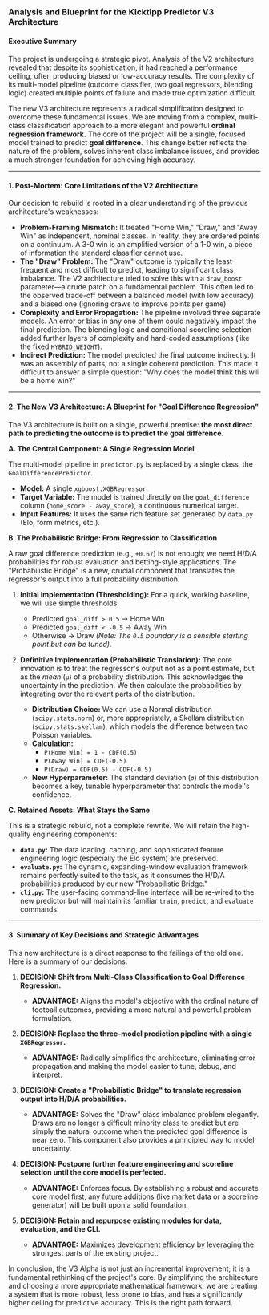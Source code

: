 ### Analysis and Blueprint for the Kicktipp Predictor V3 Architecture

#### Executive Summary

The project is undergoing a strategic pivot. Analysis of the V2 architecture revealed that despite its sophistication, it had reached a performance ceiling, often producing biased or low-accuracy results. The complexity of its multi-model pipeline (outcome classifier, two goal regressors, blending logic) created multiple points of failure and made true optimization difficult.

The new V3 architecture represents a radical simplification designed to overcome these fundamental issues. We are moving from a complex, multi-class classification approach to a more elegant and powerful **ordinal regression framework.** The core of the project will be a single, focused model trained to predict **goal difference**. This change better reflects the nature of the problem, solves inherent class imbalance issues, and provides a much stronger foundation for achieving high accuracy.

---

#### 1. Post-Mortem: Core Limitations of the V2 Architecture

Our decision to rebuild is rooted in a clear understanding of the previous architecture's weaknesses:

*   **Problem-Framing Mismatch:** It treated "Home Win," "Draw," and "Away Win" as independent, nominal classes. In reality, they are ordered points on a continuum. A 3-0 win is an amplified version of a 1-0 win, a piece of information the standard classifier cannot use.
*   **The "Draw" Problem:** The "Draw" outcome is typically the least frequent and most difficult to predict, leading to significant class imbalance. The V2 architecture tried to solve this with a `draw_boost` parameter—a crude patch on a fundamental problem. This often led to the observed trade-off between a balanced model (with low accuracy) and a biased one (ignoring draws to improve points per game).
*   **Complexity and Error Propagation:** The pipeline involved three separate models. An error or bias in any one of them could negatively impact the final prediction. The blending logic and conditional scoreline selection added further layers of complexity and hard-coded assumptions (like the fixed `HYBRID_WEIGHT`).
*   **Indirect Prediction:** The model predicted the final outcome indirectly. It was an assembly of parts, not a single coherent prediction. This made it difficult to answer a simple question: "Why does the model think this will be a home win?"

---

#### 2. The New V3 Architecture: A Blueprint for "Goal Difference Regression"

The V3 architecture is built on a single, powerful premise: **the most direct path to predicting the outcome is to predict the goal difference.**

**A. The Central Component: A Single Regression Model**

The multi-model pipeline in `predictor.py` is replaced by a single class, the `GoalDifferencePredictor`.

*   **Model:** A single `xgboost.XGBRegressor`.
*   **Target Variable:** The model is trained directly on the `goal_difference` column (`home_score - away_score`), a continuous numerical target.
*   **Input Features:** It uses the same rich feature set generated by `data.py` (Elo, form metrics, etc.).

**B. The Probabilistic Bridge: From Regression to Classification**

A raw goal difference prediction (e.g., `+0.67`) is not enough; we need H/D/A probabilities for robust evaluation and betting-style applications. The "Probabilistic Bridge" is a new, crucial component that translates the regressor's output into a full probability distribution.

1.  **Initial Implementation (Thresholding):** For a quick, working baseline, we will use simple thresholds:
    *   Predicted `goal_diff > 0.5` → Home Win
    *   Predicted `goal_diff < -0.5` → Away Win
    *   Otherwise → Draw
    *(Note: The `0.5` boundary is a sensible starting point but can be tuned).*

2.  **Definitive Implementation (Probabilistic Translation):** The core innovation is to treat the regressor's output not as a point estimate, but as the *mean* (`μ`) of a probability distribution. This acknowledges the uncertainty in the prediction. We then calculate the probabilities by integrating over the relevant parts of the distribution.

    *   **Distribution Choice:** We can use a Normal distribution (`scipy.stats.norm`) or, more appropriately, a Skellam distribution (`scipy.stats.skellam`), which models the difference between two Poisson variables.
    *   **Calculation:**
        *   `P(Home Win) = 1 - CDF(0.5)`
        *   `P(Away Win) = CDF(-0.5)`
        *   `P(Draw) = CDF(0.5) - CDF(-0.5)`
    *   **New Hyperparameter:** The standard deviation (`σ`) of this distribution becomes a key, tunable hyperparameter that controls the model's confidence.

**C. Retained Assets: What Stays the Same**

This is a strategic rebuild, not a complete rewrite. We will retain the high-quality engineering components:
*   **`data.py`:** The data loading, caching, and sophisticated feature engineering logic (especially the Elo system) are preserved.
*   **`evaluate.py`:** The dynamic, expanding-window evaluation framework remains perfectly suited to the task, as it consumes the H/D/A probabilities produced by our new "Probabilistic Bridge."
*   **`cli.py`:** The user-facing command-line interface will be re-wired to the new predictor but will maintain its familiar `train`, `predict`, and `evaluate` commands.

---

#### 3. Summary of Key Decisions and Strategic Advantages

This new architecture is a direct response to the failings of the old one. Here is a summary of our decisions:

1.  **DECISION: Shift from Multi-Class Classification to Goal Difference Regression.**
    *   **ADVANTAGE:** Aligns the model's objective with the ordinal nature of football outcomes, providing a more natural and powerful problem formulation.

2.  **DECISION: Replace the three-model prediction pipeline with a single `XGBRegressor`.**
    *   **ADVANTAGE:** Radically simplifies the architecture, eliminating error propagation and making the model easier to tune, debug, and interpret.

3.  **DECISION: Create a "Probabilistic Bridge" to translate regression output into H/D/A probabilities.**
    *   **ADVANTAGE:** Solves the "Draw" class imbalance problem elegantly. Draws are no longer a difficult minority class to predict but are simply the natural outcome when the predicted goal difference is near zero. This component also provides a principled way to model uncertainty.

4.  **DECISION: Postpone further feature engineering and scoreline selection until the core model is perfected.**
    *   **ADVANTAGE:** Enforces focus. By establishing a robust and accurate core model first, any future additions (like market data or a scoreline generator) will be built upon a solid foundation.

5.  **DECISION: Retain and repurpose existing modules for data, evaluation, and the CLI.**
    *   **ADVANTAGE:** Maximizes development efficiency by leveraging the strongest parts of the existing project.

In conclusion, the V3 Alpha is not just an incremental improvement; it is a fundamental rethinking of the project's core. By simplifying the architecture and choosing a more appropriate mathematical framework, we are creating a system that is more robust, less prone to bias, and has a significantly higher ceiling for predictive accuracy. This is the right path forward.